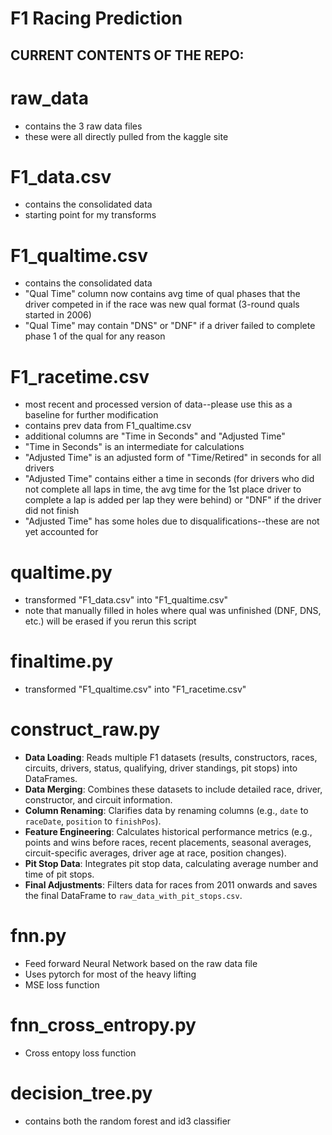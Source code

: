 # F1 Racing Prediction

## CURRENT CONTENTS OF THE REPO:

# raw_data
- contains the 3 raw data files
- these were all directly pulled from the kaggle site

# F1_data.csv
- contains the consolidated data
- starting point for my transforms

# F1_qualtime.csv
- contains the consolidated data
- "Qual Time" column now contains avg time of qual phases that the driver competed in if the race was new qual format (3-round quals started in 2006)
- "Qual Time" may contain "DNS" or "DNF" if a driver failed to complete phase 1 of the qual for any reason

# F1_racetime.csv
- most recent and processed version of data--please use this as a baseline for further modification
- contains prev data from F1_qualtime.csv
- additional columns are "Time in Seconds" and "Adjusted Time"
- "Time in Seconds" is an intermediate for calculations
- "Adjusted Time" is an adjusted form of "Time/Retired" in seconds for all drivers
- "Adjusted Time" contains either a time in seconds (for drivers who did not complete all laps in time, the avg time for the 1st place driver to complete a lap is added per lap they were behind) or "DNF" if the driver did not finish
- "Adjusted Time" has some holes due to disqualifications--these are not yet accounted for

# qualtime.py
- transformed "F1_data.csv" into "F1_qualtime.csv"
- note that manually filled in holes where qual was unfinished (DNF, DNS, etc.) will be erased if you rerun this script

# finaltime.py
- transformed "F1_qualtime.csv" into "F1_racetime.csv"

# construct_raw.py
- **Data Loading**: Reads multiple F1 datasets (results, constructors, races, circuits, drivers, status, qualifying, driver standings, pit stops) into DataFrames.
- **Data Merging**: Combines these datasets to include detailed race, driver, constructor, and circuit information.
- **Column Renaming**: Clarifies data by renaming columns (e.g., `date` to `raceDate`, `position` to `finishPos`).
- **Feature Engineering**: Calculates historical performance metrics (e.g., points and wins before races, recent placements, seasonal averages, circuit-specific averages, driver age at race, position changes).
- **Pit Stop Data**: Integrates pit stop data, calculating average number and time of pit stops.
- **Final Adjustments**: Filters data for races from 2011 onwards and saves the final DataFrame to `raw_data_with_pit_stops.csv`.

# fnn.py
- Feed forward Neural Network based on the raw data file
- Uses pytorch for most of the heavy lifting
- MSE loss function
  
# fnn_cross_entropy.py
- Cross entopy loss function
  
# decision_tree.py
- contains both the random forest and id3 classifier

